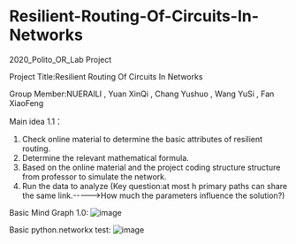 # Resilient-Routing-Of-Circuits-In-Networks
2020_Polito_OR_Lab Project

Project Title:Resilient Routing Of Circuits In Networks

Group Member:NUERAILI	, Yuan XinQi	, Chang Yushuo ,	Wang YuSi	, Fan XiaoFeng

Main idea 1.1：
1. Check online material to determine the basic attributes of resilient routing.
2. Determine the relevant mathematical formula.
3. Based on the online material and the project coding structure structure from professor to simulate the network.
4. Run the data to analyze (Key question:at most h primary paths can share the same link.----->How much the parameters influence the solution?)

Basic Mind Graph 1.0:
![image](https://github.com/SilenceCoder1996/Resilient-Routing-Of-Circuits-In-Networks/blob/master/MindGraph.png)

Basic python.networkx test:
![image](https://github.com/SilenceCoder1996/Resilient-Routing-Of-Circuits-In-Networks/blob/master/BasicNetworkxTest.png)

